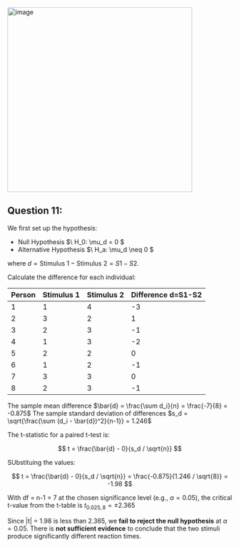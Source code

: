 <img width="414" alt="image" src="https://github.com/user-attachments/assets/d6f81598-aa7b-4fa9-9489-5df5f27726bb" />

## Question 11:

We first set up the hypothesis:
- Null Hypothesis $\ H_0: \mu_d = 0 \$
- Alternative Hypothesis $\ H_a: \mu_d \neq 0 \$

where $d = \text{Stimulus 1} - \text{Stimulus 2} = S1 - S2$.


Calculate the difference for each individual:

| Person | Stimulus 1 | Stimulus 2 | Difference d=S1-S2 |
|--------|------------|------------|------------|
| 1      | 1          | 4          | -3         |
| 2      | 3          | 2          | 1          |
| 3      | 2          | 3          | -1         |
| 4      | 1          | 3          | -2         |
| 5      | 2          | 2          | 0          |
| 6      | 1          | 2          | -1         |
| 7      | 3          | 3          | 0          |
| 8      | 2          | 3          | -1         |

The sample mean difference $\bar{d} = \frac{\sum d_i}{n} = \frac{-7}{8} = -0.875$
The sample standard deviation of differences $s_d = \sqrt{\frac{\sum (d_i - \bar{d})^2}{n-1}} = 1.246$

The t-statistic for a paired t-test is:

$$
t = \frac{\bar{d} - 0}{s_d / \sqrt{n}}
$$

SUbstituing the values:

$$
t = \frac{\bar{d} - 0}{s_d / \sqrt{n}} = \frac{-0.875}{1.246 / \sqrt{8}} = -1.98
$$

With df = n-1 = 7 at the chosen significance level (e.g., $\alpha = 0.05$), the critical t-value from the t-table is $t_{0.025, 8} = ±2.365$

Since |t| = 1.98  is less than 2.365, we **fail to reject the null hypothesis** at $\alpha = 0.05$.
There is **not sufficient evidence** to conclude that the two stimuli produce significantly different reaction times.
